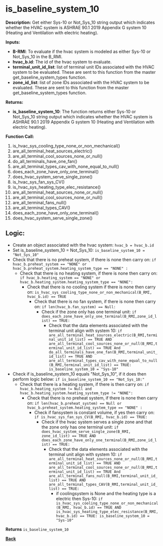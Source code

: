 # is_baseline_system_10  

**Description:** Get either Sys-10 or Not_Sys_10 string output which indicates whether the HVAC system is ASHRAE 90.1 2019 Appendix G system 10 (Heating and Ventilation with electric heating).  

**Inputs:**  
- **B-RMI**: To evaluate if the hvac system is modeled as either Sys-10 or Not_Sys_10 in the B_RMI.   
- **hvac_b.id**: The id of the hvac system to evaluate.  
- **terminal_unit_id_list**: list of terminal unit IDs associated with the HVAC system to be evaluated. These are sent to this function from the master get_baseline_system_types function.
- **zone_id_list**: list of zone IDs associated with the HVAC system to be evaluated. These are sent to this function from the master get_baseline_system_types function.

**Returns:**  
- **is_baseline_system_10**: The function returns either Sys-10 or Not_Sys_10 string output which indicates whether the HVAC system is ASHRAE 90.1 2019 Appendix G system 10 (Heating and Ventilation with electric heating).  

**Function Call:**
1. is_hvac_sys_cooling_type_none_or_non_mechanical()
2. are_all_terminal_heat_sources_electric()  
3. are_all_terminal_cool_sources_none_or_null()
4. do_all_terminals_have_one_fan()    
6. are_all_terminal_types_cav_with_none_equal_to_null()
7. does_each_zone_have_only_one_terminal()    
8. does_hvac_system_serve_single_zone()  
9. is_hvac_sys_fan_sys_CV()  
10. is_hvac_sys_heating_type_elec_resistance()
11. are_all_terminal_heat_sources_none_or_null()  
12. are_all_terminal_cool_sources_none_or_null()
13. are_all_terminal_fans_null()  
14. are_all_terminal_types_CAV()   
15. does_each_zone_have_only_one_terminal()    
16. does_hvac_system_serve_single_zone()  


## Logic:    
- Create an object associated with the hvac system: `hvac_b = hvac_b.id`  
- Set is_baseline_system_10 = Not_Sys_10: `is_baseline_system_10 = "Not_Sys_10"`    
- Check that there is no preheat system, if there is none then carry on: `if hvac_b.preheat_system == "NONE" or hvac_b.preheat_system.heating_system_type == "NONE" :`    
    - Check that there is no heating system, if there is none then carry on: `if hvac_b.heating_system == "NONE" or hvac_b.heating_system.heating_system_type == "NONE":`     
        - Check that there is no cooling system if there is none then carry on: `is_hvac_sys_cooling_type_none_or_non_mechanical(B_RMI, hvac_b.id) == TRUE`  
            - Check that there is no fan system, if there is none then carry on: `if len(hvac_b.fan_system) == Null:`     
                - Check if the zone only has one terminal unit: `if does_each_zone_have_only_one_terminal(B_RMI,zone_id_list) == TRUE:`   
                    - Check that the data elements associated with the terminal unit align with system 10: `if are_all_terminal_heat_sources_electric(B_RMI,terminal_unit_id_list) == TRUE AND are_all_terminal_cool_sources_none_or_null(B_RMI,terminal_unit_id_list) == TRUE And do_all_terminals_have_one_fan(B_RMI,terminal_unit_id_list) == TRUE AND are_all_terminal_types_cav_with_none_equal_to_null(B_RMI,terminal_unit_id_list) == TRUE: is_baseline_system_10 = "Sys-10"`      
- Check if is_baseline_system_10 equals "Not_Sys_10", if it does then perform logic below: `if is_baseline_system_10 == "Not_Sys_10:"`  
    - Check that there is a heating system, if there is then carry on: `if hvac_b.heating_system != Null and hvac_b.heating_system.heating_system_type != "NONE":`   
        - Check that there is no preheat system, if there is none then carry on: `if len(hvac_b.preheat_system) == Null or hvac_b.preheat_system.heating_system_type == "NONE" :`    
            - Check if fansystem is constant volume, if yes then carry on: `if is_hvac_sys_fan_sys_CV(B_RMI, hvac_b.id) == TRUE:`  
                - Check if the hvac system serves a single zone and that the zone only has one terminal unit: `if does_hvac_system_serve_single_zone(B_RMI, zone_id_list) == TRUE AND does_each_zone_have_only_one_terminal(B_RMI,zone_id_list) == TRUE:`     
                    - Check that the data elements associated with the terminal unit align with system 10: `if are_all_terminal_heat_sources_none_or_null(B_RMI,terminal_unit_id_list) == TRUE AND are_all_terminal_cool_sources_none_or_null(B_RMI,terminal_unit_id_list) == TRUE And are_all_terminal_fans_null(B_RMI,terminal_unit_id_list) == TRUE AND are_all_terminal_types_CAV(B_RMI,terminal_unit_id_list) == TRUE:`        
                        - if coolingsystem is None and the heating type is a electric then Sys-10: `if is_hvac_sys_cooling_type_none_or_non_mechanical(B_RMI, hvac_b.id) == TRUE AND is_hvac_sys_heating_type_elec_resistance(B_RMI, hvac_b.id) == TRUE: is_baseline_system_10 = "Sys-10"`  


**Returns** `is_baseline_system_10`  



**[Back](../../_toc.md)**
